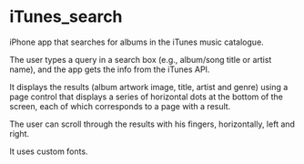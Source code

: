 # iTunes_search

iPhone app that searches for albums in the iTunes music catalogue.

The user types a query in a search box (e.g., album/song title or artist name), and the app gets the info from the iTunes API.

It displays the results (album artwork image, title, artist and genre) using a page control that displays a series of horizontal dots at the bottom of the screen, each of which corresponds to a page with a result.

The user can scroll through the results with his fingers, horizontally, left and right.

It uses custom fonts.






